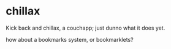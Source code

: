 chillax
=======

Kick back and chillax, a couchapp; just dunno what it does yet.

how about a bookmarks system, or bookmarklets?
